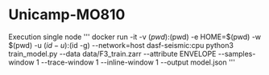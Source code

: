 # Unicamp-MO810

Execution single node
'''
docker run -it -v $(pwd):$(pwd) -e HOME=$(pwd) -w $(pwd) -u $(id -u):$(id -g) --network=host dasf-seismic:cpu python3 train_model.py --data data/F3_train.zarr --attribute ENVELOPE --samples-window 1 --trace-window 1 --inline-window 1 --output model.json 
'''
